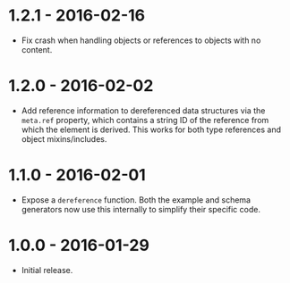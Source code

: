 # 1.2.1 - 2016-02-16

- Fix crash when handling objects or references to objects with no content.

# 1.2.0 - 2016-02-02

- Add reference information to dereferenced data structures via the `meta.ref` property, which contains a string ID of the reference from which the element is derived. This works for both type references and object mixins/includes.

# 1.1.0 - 2016-02-01

- Expose a `dereference` function. Both the example and schema generators now use this internally to simplify their specific code.

# 1.0.0 - 2016-01-29

- Initial release.
